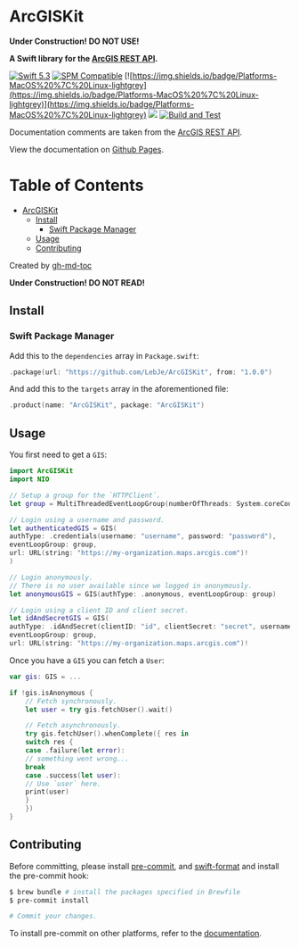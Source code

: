 # ArcGISKit

**Under Construction! DO NOT USE!**

**A Swift library for the [ArcGIS REST API](https://developers.arcgis.com/rest/).**

[![Swift 5.3](https://img.shields.io/badge/Swift-5.3-brightgreen?logo=swift)](https://swift.org)
[![SPM Compatible](https://img.shields.io/badge/SPM-compatible-brightgreen.svg)](https://swift.org/package-manager)
[![https://img.shields.io/badge/Platforms-MacOS%20%7C%20Linux-lightgrey](https://img.shields.io/badge/Platforms-MacOS%20%7C%20Linux-lightgrey)](https://img.shields.io/badge/Platforms-MacOS%20%7C%20Linux-lightgrey)
[![](https://img.shields.io/github/v/tag/LebJe/ArcGISKit)](https://github.com/LebJe/ArcGISKit/releases)
[![Build and Test](https://github.com/LebJe/ArcGISKit/workflows/Build%20and%20Test/badge.svg)](https://github.com/LebJe/ArcGISKit/actions?query=workflow%3A%22Build+and+Test%22)

Documentation comments are taken from the [ArcGIS REST API](https://developers.arcgis.com/rest/).

View the documentation on [Github Pages](https://lebje.github.io/ArcGISKit/).

Table of Contents
=================

   * [ArcGISKit](#arcgiskit)
      * [Install](#install)
         * [Swift Package Manager](#swift-package-manager)
      * [Usage](#usage)
      * [Contributing](#contributing)

Created by [gh-md-toc](https://github.com/ekalinin/github-markdown-toc)

**Under Construction! DO NOT READ!**

## Install
### Swift Package Manager
Add this to the `dependencies` array in `Package.swift`:

```swift
.package(url: "https://github.com/LebJe/ArcGISKit", from: "1.0.0")
```

And add this to the `targets` array in the aforementioned file:

```swift
.product(name: "ArcGISKit", package: "ArcGISKit")
```

## Usage

You first need to get a `GIS`:

```swift
import ArcGISKit
import NIO

// Setup a group for the `HTTPClient`.
let group = MultiThreadedEventLoopGroup(numberOfThreads: System.coreCount)

// Login using a username and password.
let authenticatedGIS = GIS(
authType: .credentials(username: "username", password: "password"), 
eventLoopGroup: group, 
url: URL(string: "https://my-organization.maps.arcgis.com")!
)

// Login anonymously.
// There is no user available since we logged in anonymously.
let anonymousGIS = GIS(authType: .anonymous, eventLoopGroup: group)

// Login using a client ID and client secret.
let idAndSecretGIS = GIS(
authType: .idAndSecret(clientID: "id", clientSecret: "secret", username: "username"),
eventLoopGroup: group,
url: URL(string: "https://my-organization.maps.arcgis.com")!
```

Once you have a `GIS` you can fetch a `User`:

```swift
var gis: GIS = ...

if !gis.isAnonymous {
	// Fetch synchronously.
	let user = try gis.fetchUser().wait()

	// Fetch asynchronously.
	try gis.fetchUser().whenComplete({ res in
	switch res {
	case .failure(let error):
	// something went wrong...
	break
	case .success(let user):
	// Use `user` here.
	print(user)
	}
	})	
}
```

## Contributing
Before committing, please install [pre-commit](https://pre-commit.com), and [swift-format](https://github.com/nicklockwood/SwiftFormat) and install the pre-commit hook:
```bash
$ brew bundle # install the packages specified in Brewfile
$ pre-commit install

# Commit your changes.
```

To install pre-commit on other platforms, refer to the [documentation](https://pre-commit.com/#install).